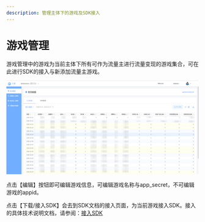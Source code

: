 ```yaml
---
description: 管理主体下的游戏及SDK接入
---
```


# 游戏管理

游戏管理中的游戏为当前主体下所有可作为流量主进行流量变现的游戏集合，可在此进行SDK的接入与新添加流量主游戏。

![](../.gitbook/assets/image%20%2882%29.png)

点击【编辑】按钮即可编辑游戏信息，可编辑游戏名称与app\_secret，不可编辑游戏的appid。

点击【下载/接入SDK】会去到SDK文档的接入页面，为当前游戏接入SDK。接入的具体技术说明文档，请参阅：[接入SDK](../selling/dev-guide/add-sdk.md)

